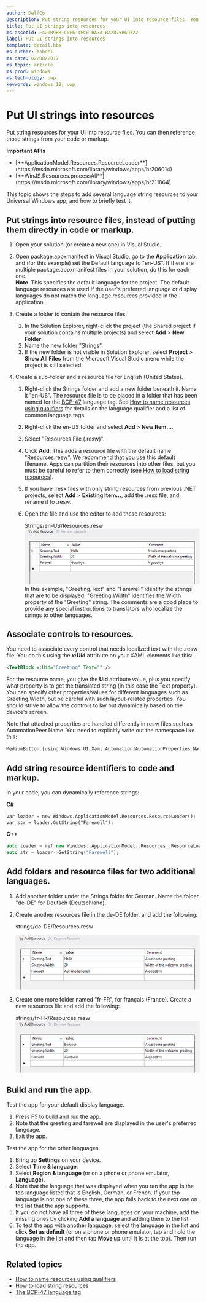 ```yaml
---
author: DelfCo
Description: Put string resources for your UI into resource files. You can then reference those strings from your code or markup.
title: Put UI strings into resources
ms.assetid: E420B9BB-C0F6-4EC0-BA3A-BA2875B69722
label: Put UI strings into resources
template: detail.hbs
ms.author: bobdel
ms.date: 02/08/2017
ms.topic: article
ms.prod: windows
ms.technology: uwp
keywords: windows 10, uwp
---
```


# Put UI strings into resources
<link rel="stylesheet" href="https://az835927.vo.msecnd.net/sites/uwp/Resources/css/custom.css">

Put string resources for your UI into resource files. You can then reference those strings from your code or markup.

<div class="important-apis" >
<b>Important APIs</b><br/>
<ul>
<li>[**ApplicationModel.Resources.ResourceLoader**](https://msdn.microsoft.com/library/windows/apps/br206014)</li>
<li>[**WinJS.Resources.processAll**](https://msdn.microsoft.com/library/windows/apps/br211864)</li>
</ul>
</div>


This topic shows the steps to add several language string resources to your Universal Windows app, and how to briefly test it.

## Put strings into resource files, instead of putting them directly in code or markup.


1.  Open your solution (or create a new one) in Visual Studio.

2.  Open package.appxmanifest in Visual Studio, go to the **Application** tab, and (for this example) set the Default language to "en-US". If there are multiple package.appxmanifest files in your solution, do this for each one.
    <br>**Note**  This specifies the default language for the project. The default language resources are used if the user's preferred language or display languages do not match the language resources provided in the application.
3.  Create a folder to contain the resource files.
    1.  In the Solution Explorer, right-click the project (the Shared project if your solution contains multiple projects) and select **Add** &gt; **New Folder**.
    2.  Name the new folder "Strings".
    3.  If the new folder is not visible in Solution Explorer, select **Project** &gt; **Show All Files** from the Microsoft Visual Studio menu while the project is still selected.

4.  Create a sub-folder and a resource file for English (United States).
    1.  Right-click the Strings folder and add a new folder beneath it. Name it "en-US". The resource file is to be placed in a folder that has been named for the [BCP-47](http://go.microsoft.com/fwlink/p/?linkid=227302) language tag. See [How to name resources using qualifiers](https://msdn.microsoft.com/library/windows/apps/xaml/hh965324) for details on the language qualifier and a list of common language tags.
    2.  Right-click the en-US folder and select **Add** &gt; **New Item…**.
    3.  Select "Resources File (.resw)".

    4.  Click **Add**. This adds a resource file with the default name "Resources.resw". We recommend that you use this default filename. Apps can partition their resources into other files, but you must be careful to refer to them correctly (see [How to load string resources](https://msdn.microsoft.com/library/windows/apps/xaml/hh965323)).
    5.  If you have .resx files with only string resources from previous .NET projects, select **Add** &gt; **Existing Item…**, add the .resx file, and rename it to .resw.
    6.  Open the file and use the editor to add these resources:


        Strings/en-US/Resources.resw
        ![add resource, english](images/addresource-en-us.png)
        In this example, "Greeting.Text" and "Farewell" identify the strings that are to be displayed. "Greeting.Width" identifies the Width property of the "Greeting" string. The comments are a good place to provide any special instructions to translators who localize the strings to other languages.

## Associate controls to resources.

You need to associate every control that needs localized text with the .resw file. You do this using the **x:Uid** attribute on your XAML elements like this:

```XML
<TextBlock x:Uid="Greeting" Text="" />
```

For the resource name, you give the **Uid** attribute value, plus you specify what property is to get the translated string (in this case the Text property). You can specify other properties/values for different languages such as Greeting.Width, but be careful with such layout-related properties. You should strive to allow the controls to lay out dynamically based on the device's screen.

Note that attached properties are handled differently in resw files such as AutomationPeer.Name. You need to explicitly write out the namespace like this:

```XML
MediumButton.[using:Windows.UI.Xaml.Automation]AutomationProperties.Name</code></pre></td>
```

## Add string resource identifiers to code and markup.

In your code, you can dynamically reference strings:

**C#**
```CSharp
var loader = new Windows.ApplicationModel.Resources.ResourceLoader();
var str = loader.GetString("Farewell");
```

**C++**
```cpp
auto loader = ref new Windows::ApplicationModel::Resources::ResourceLoader();
auto str = loader->GetString("Farewell");
```


## Add folders and resource files for two additional languages.


1.  Add another folder under the Strings folder for German. Name the folder "de-DE" for Deutsch (Deutschland).
2.  Create another resources file in the de-DE folder, and add the following:

    strings/de-DE/Resources.resw

    ![add resource, german](images/addresource-de-de.png)


3.  Create one more folder named "fr-FR", for français (France). Create a new resources file and add the following:

    strings/fr-FR/Resources.resw
    ![add resource, french](images/addresource-fr-fr.png)

## Build and run the app.


Test the app for your default display language.

1.  Press F5 to build and run the app.
2.  Note that the greeting and farewell are displayed in the user's preferred language.
3.  Exit the app.

Test the app for the other languages.

1.  Bring up **Settings** on your device.
2.  Select **Time & language**.
3.  Select **Region & language** (or on a phone or phone emulator, **Language**).
4.  Note that the language that was displayed when you ran the app is the top language listed that is English, German, or French. If your top language is not one of these three, the app falls back to the next one on the list that the app supports.
5.  If you do not have all three of these languages on your machine, add the missing ones by clicking **Add a language** and adding them to the list.
6.  To test the app with another language, select the language in the list and click **Set as default** (or on a phone or phone emulator, tap and hold the language in the list and then tap **Move up** until it is at the top). Then run the app.

## Related topics


* [How to name resources using qualifiers](https://msdn.microsoft.com/library/windows/apps/xaml/hh965324)
* [How to load string resources](https://msdn.microsoft.com/library/windows/apps/xaml/hh965323)
* [The BCP-47 language tag](http://go.microsoft.com/fwlink/p/?linkid=227302)
 

 



